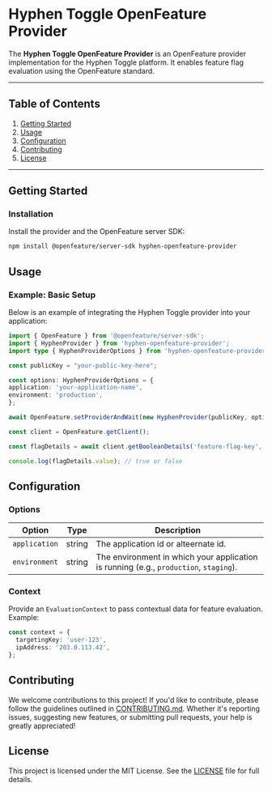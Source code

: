 # Hyphen Toggle OpenFeature Provider

The **Hyphen Toggle OpenFeature Provider** is an OpenFeature provider implementation for the Hyphen Toggle platform. It enables feature flag evaluation using the OpenFeature standard.

---

## Table of Contents

1. [Getting Started](#getting-started)
2. [Usage](#usage)
3. [Configuration](#configuration)
4. [Contributing](#contributing)
5. [License](#license)

---

## Getting Started

### Installation

Install the provider and the OpenFeature server SDK:

```bash
npm install @openfeature/server-sdk hyphen-openfeature-provider
```

## Usage

### Example: Basic Setup

Below is an example of integrating the Hyphen Toggle provider into your application:

```typescript
import { OpenFeature } from '@openfeature/server-sdk';
import { HyphenProvider } from 'hyphen-openfeature-provider';
import type { HyphenProviderOptions } from 'hyphen-openfeature-provider/types';

const publicKey = "your-public-key-here";

const options: HyphenProviderOptions = {
application: 'your-application-name',
environment: 'production',
};

await OpenFeature.setProviderAndWait(new HyphenProvider(publicKey, options));

const client = OpenFeature.getClient();

const flagDetails = await client.getBooleanDetails('feature-flag-key', false);

console.log(flagDetails.value); // true or false
```

## Configuration

### Options

| Option          | Type   | Description                                                                           |
|------------------|--------|---------------------------------------------------------------------------------------|
| `application`    | string | The application id or alteernate id.                                                  |
| `environment`    | string | The environment in which your application is running (e.g., `production`, `staging`). |

### Context

Provide an `EvaluationContext` to pass contextual data for feature evaluation. Example:

```typescript
const context = {
  targetingKey: 'user-123',
  ipAddress: '203.0.113.42',
};
```

## Contributing

We welcome contributions to this project! If you'd like to contribute, please follow the guidelines outlined in [CONTRIBUTING.md](CONTRIBUTING.md). Whether it's reporting issues, suggesting new features, or submitting pull requests, your help is greatly appreciated!

## License

This project is licensed under the MIT License. See the [LICENSE](LICENSE) file for full details.
